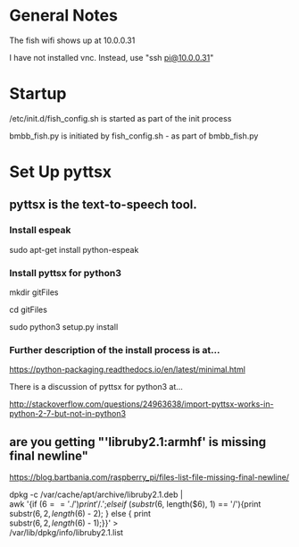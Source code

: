 General Notes
======
The fish wifi shows up at 10.0.0.31

I have not installed vnc. Instead, use "ssh pi@10.0.0.31"

Startup
======
/etc/init.d/fish_config.sh is started as part of the init process

bmbb_fish.py is initiated by fish_config.sh - as part of bmbb_fish.py




Set Up pyttsx
======

## pyttsx is the text-to-speech tool. ##

### Install espeak ###
sudo apt-get install python-espeak

### Install pyttsx for python3 ###

mkdir gitFiles

cd gitFiles

sudo python3 setup.py install

### Further description of the install process is at... ###

https://python-packaging.readthedocs.io/en/latest/minimal.html

There is a discussion of pyttsx for python3 at...

http://stackoverflow.com/questions/24963638/import-pyttsx-works-in-python-2-7-but-not-in-python3

## are you getting "'libruby2.1:armhf' is missing final newline" ##

https://blog.bartbania.com/raspberry_pi/files-list-file-missing-final-newline/

dpkg -c /var/cache/apt/archive/libruby2.1.deb | \
awk '{if ($6 == './'){ print '/.'; } else if \
(substr($6, length($6), 1) == '/'){print \
substr($6, 2, length($6) - 2); } else { print \
substr($6, 2, length($6) - 1);}}' > \
/var/lib/dpkg/info/libruby2.1.list

